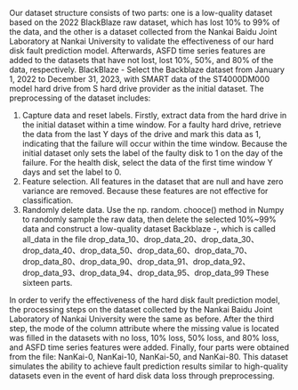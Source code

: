 Our dataset structure consists of two parts: one is a low-quality dataset based on the 2022 BlackBlaze raw dataset, which has lost 10% to 99% of the data, and the other is a dataset collected from the Nankai Baidu Joint Laboratory at Nankai University to validate the effectiveness of our hard disk fault prediction model. Afterwards, ASFD time series features are added to the datasets that have not lost, lost 10%, 50%, and 80% of the data, respectively.
BlackBlaze - Select the Backblaze dataset from January 1, 2022 to December 31, 2023, with SMART data of the ST4000DM000 model hard drive from S hard drive provider as the initial dataset.
The preprocessing of the dataset includes:

1. Capture data and reset labels. Firstly, extract data from the hard drive in the initial dataset within a time window. For a faulty hard drive, retrieve the data from the last Y days of the drive and mark this data as 1, indicating that the failure will occur within the time window. Because the initial dataset only sets the label of the faulty disk to 1 on the day of the failure. For the health disk, select the data of the first time window Y days and set the label to 0.
2. Feature selection. All features in the dataset that are null and have zero variance are removed. Because these features are not effective for classification.
3. Randomly delete data. Use the np. random. chooce() method in Numpy to randomly sample the raw data, then delete the selected 10%~99% data and construct a low-quality dataset Backblaze -, which is called all_data in the file drop_data_10、drop_data_20、drop_data_30、drop_data_40、drop_data_50、drop_data_60、drop_data_70、drop_data_80、drop_data_90、drop_data_91、drop_data_92、drop_data_93、drop_data_94、drop_data_95、drop_data_99 These sixteen parts.

In order to verify the effectiveness of the hard disk fault prediction model, the processing steps on the dataset collected by the Nankai Baidu Joint Laboratory of Nankai University were the same as before. After the third step, the mode of the column attribute where the missing value is located was filled in the datasets with no loss, 10% loss, 50% loss, and 80% loss, and ASFD time series features were added. Finally, four parts were obtained from the file: NanKai-0, NanKai-10, NanKai-50, and NanKai-80.
This dataset simulates the ability to achieve fault prediction results similar to high-quality datasets even in the event of hard disk data loss through preprocessing.
